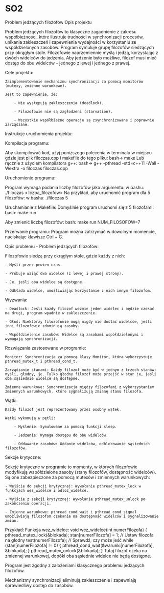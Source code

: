 # SO2
Problem jedzących filozofów
Opis projektu

Problem jedzących filozofów to klasyczne zagadnienie z zakresu współbieżności, które ilustruje trudności w synchronizacji procesów, unikania zakleszczeń i zapewnienia wydajności w korzystaniu ze współdzielonych zasobów. Program symuluje grupę filozofów siedzących przy okrągłym stole. Filozofowie naprzemiennie myślą i jedzą, korzystając z dwóch widelców do jedzenia. Aby jedzenie było możliwe, filozof musi mieć dostęp do obu widelców – jednego z lewej i jednego z prawej.


Cele projektu:

    Zaimplementowanie mechanizmu synchronizacji za pomocą monitorów (mutexy, zmienne warunkowe).

    Jest to zapewnienie, że:

        - Nie występują zakleszczenia (deadlock).

        - Filozofowie nie są zagłodzeni (starvation).

        - Wszystkie współbieżne operacje są zsynchronizowane i poprawnie zarządzane.

Instrukcje uruchomienia projektu:

Kompilacja programu:

Aby skompilować kod, użyj poniższego polecenia w terminalu w miejscu gdzie jest plik filoczas.cpp i makefile do tego pliku:
bash-> make
Lub ręcznie z użyciem kompilatora g++:
bash-> g++ -pthread -std=c++11 -Wall -Wextra -o filoczas filoczas.cpp

Uruchomienie programu:

Program wymaga podania liczby filozofów jako argumentu:
w bashu:
  ./filoczas <liczba_filozofow>
Na przykład, aby uruchomić program dla 5 filozofów:
w bashu:
  ./filoczas 5

Uruchamianie z Makefile: 
Domyślnie program uruchomi się z 5 filozofami:
bash:
  make run

Aby zmienić liczbę filozofów:
bash: 
  make run NUM_FILOSOFOW=7

Przerwanie programu:
Program można zatrzymać w dowolnym momencie, naciskając klawisze Ctrl + C.

Opis problemu - Problem jedzących filozofów:

Filozofowie siedzą przy okrągłym stole, gdzie każdy z nich:

    - Myśli przez pewien czas.

    - Próbuje wziąć dwa widelce (z lewej i prawej strony).

    - Je, jeśli oba widelce są dostępne.

    - Odkłada widelce, umożliwiając korzystanie z nich innym filozofom.

Wyzwania:

    - Deadlock: Jeśli każdy filozof weźmie jeden widelec i będzie czekać na drugi, program wpadnie w zakleszczenie.

    - Głód: Niektórzy filozofowie mogą nigdy nie dostać widelców, jeśli inni filozofowie zdominują zasoby.

    - Współdzielenie zasobów: Widelce są zasobami współdzielonymi i wymagają synchronizacji.

Rozwiązania zastosowane w programie:

    Monitor: Synchronizacja za pomocą klasy Monitor, która wykorzystuje pthread_mutex_t i pthread_cond_t.

    Zarządzanie stanami: Każdy filozof może być w jednym z trzech stanów: myśli, głodny, je. Tylko głodny filozof może przejść w stan je, jeśli oba sąsiednie widelce są dostępne.

    Zmienne warunkowe: Synchronizacja między filozofami z wykorzystaniem zmiennych warunkowych, które sygnalizują zmianę stanu filozofa.

Wątki:

    Każdy filozof jest reprezentowany przez osobny wątek.

    Wątki wykonują w pętli:

        - Myślenie: Symulowane za pomocą funkcji sleep.

        - Jedzenie: Wymaga dostępu do obu widelców.

        - Oddawanie zasobów: Oddanie widelców, odblokowanie sąsiednich filozofów.

Sekcje krytyczne:

Sekcje krytyczne w programie to momenty, w których filozofowie modyfikują współdzielone zasoby (stany filozofów, dostępność widelców). Są one zabezpieczone za pomocą mutexów i zmiennych warunkowych:

    - Wejście do sekcji krytycznej: Wywołanie pthread_mutex_lock w funkcjach wez_widelce i odloz_widelce.

    - Wyjście z sekcji krytycznej: Wywołanie pthread_mutex_unlock po zakończeniu operacji.

    - Zmienne warunkowe: pthread_cond_wait i pthread_cond_signal umożliwiają filozofom czekanie na dostępność widelców i sygnalizowanie zmian.

Przykład: Funkcja wez_widelce:
void wez_widelce(int numerFilozofa) {
    pthread_mutex_lock(&blokada);
    stan[numerFilozofa] = 1; // Ustaw filozofa na głodny
    test(numerFilozofa); // Sprawdź, czy może jeść
    while (stan[numerFilozofa] != 0) {
        pthread_cond_wait(&warunki[numerFilozofa], &blokada);
    }
    pthread_mutex_unlock(&blokada);
}
Tutaj filozof czeka na zmiennej warunkowej, dopóki oba sąsiednie widelce nie będą dostępne.



Program jest zgodny z założeniami klasycznego problemu jedzących filozofów.

Mechanizmy synchronizacji eliminują zakleszczenie i zapewniają sprawiedliwy dostęp do zasobów.




